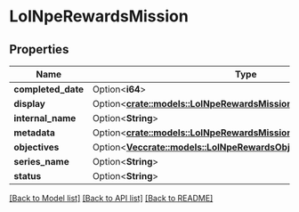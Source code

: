 # LolNpeRewardsMission

## Properties

Name | Type | Description | Notes
------------ | ------------- | ------------- | -------------
**completed_date** | Option<**i64**> |  | [optional]
**display** | Option<[**crate::models::LolNpeRewardsMissionDisplay**](LolNpeRewardsMissionDisplay.md)> |  | [optional]
**internal_name** | Option<**String**> |  | [optional]
**metadata** | Option<[**crate::models::LolNpeRewardsMissionsRewardPackMetaData**](LolNpeRewardsMissionsRewardPackMetaData.md)> |  | [optional]
**objectives** | Option<[**Vec<crate::models::LolNpeRewardsObjective>**](LolNpeRewardsObjective.md)> |  | [optional]
**series_name** | Option<**String**> |  | [optional]
**status** | Option<**String**> |  | [optional]

[[Back to Model list]](../README.md#documentation-for-models) [[Back to API list]](../README.md#documentation-for-api-endpoints) [[Back to README]](../README.md)


